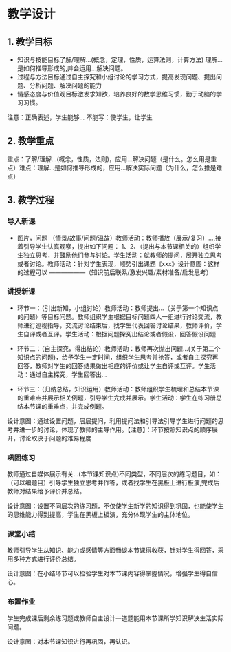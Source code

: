 # 教学设计

## 1. 教学目标

- 知识与技能目标了解/理解...(概念，定理，性质，运算法则，计算方法) 理解...是如何推导形成的,并会运用...解决问题。
- 过程与方法目标通过自主探究和小组讨论的学习方式，提高发现问题、提出问题、分析问题、解决问题的能力
- 情感态度与价值观目标激发求知欲，培养良好的数学思维习惯，勤于动脑的学习习惯。

注意：正确表述，学生能够... 不能写：使学生，让学生

## 2. 教学重点

重点：了解/理解...(概念，性质，法则)，应用...解决问题（是什么。怎么用是重点）难点：理解...是如何推导形成的，应用...解决实际问题（为什么，怎么推是难点）

## 3. 教学过程

### 导入新课

- 图片，问题 （情景/故事/问题/温故）教师活动：教师播放（展示/复习）...,接着引导学生认真观察，提出如下问题： 1、2、（提出与本节课相关的）组织学生独立思考，并鼓励他们参与讨论。学生活动：就教师的提问，展开独立思考或者讨论。教师活动：针对学生表现，顺势引出课题《xxx》设计意图：这样的过程可以 ——————（知识前后联系/激发兴趣/素材准备/启发思考）

### 讲授新课

- 环节一：（引出新知，小组讨论）教师活动：教师提出...（关于第一个知识点的问题）等目标问题。教师组织学生根据目标问题四人一组进行讨论交流，教师进行巡视指导，交流讨论结束后，找学生代表回答讨论结果，教师评价，学生自评或者互评。学生活动：根据问题探究出结论或者假设，回答假设问题

- 环节二：（自主探究，得出结论）教师活动：教师再次抛出问题...(关于第二个知识点的问题)，给予学生一定时间，组织学生思考并抢答，或者自主探究再回答，教师对学生的回答结果做出相应的评价或让学生自评或互评。学生活动：通过自主探究，学生回答出...

- 环节三：（归纳总结，知识运用）教师活动：教师组织学生梳理和总结本节课的重难点并展示相关例题，引导学生完成并展示。学生活动：学生在练习册总结本节课的重难点，并完成例题。

设计意图：通过设置问题，层层提问，利用提问法和引导法引导学生进行问题的思考并进一步的讨论，体现了教师的主导作用。【注意】：环节按照知识点的顺序展开，讨论取决于问题的难易程度

### 巩固练习

教师通过自媒体展示有关...(本节课知识点)不同类型，不同层次的练习题目，如：（可以编题目）引导学生独立思考并作答，或者找学生在黑板上进行板演,完成后教师对结果给予评价并总结。

设计意图：设置不同层次的练习题，不仅使学生新学的知识得到巩固，也能使学生的思维能力得到提高，学生在黑板上板演，充分体现学生的主体地位。

### 课堂小结

教师引导学生从知识、能力或感情等方面畅谈本节课得收获，针对学生得回答，采用多种方式进行评价总结。

设计意图：在小结环节可以检验学生对本节课内容得掌握情况，增强学生得自信心。

### 布置作业

学生完成课后剩余练习题或教师自主设计一道题能用本节课所学知识解决生活实际问题。

设计意图：对本节课知识进行再巩固，再认识。
